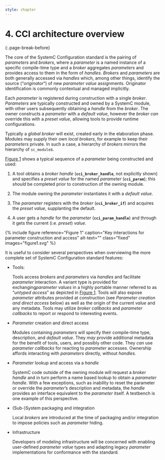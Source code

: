 ```yaml
---
style: chapter
---
```


# 4. CCI architecture overview
{:.page-break-before}

The core of the SystemC Configuration standard is the pairing of *parameters* and *brokers*, where a *parameter* is a named instance of
a specific compile-time type and a *broker* aggregates *parameters* and provides access to them in the form of *handles*. *Brokers* and
*parameters* are both generally accessed via *handles* which, among other things, identify the source (“*originator*”) of new *parameter
value* assignments. Originator identification is commonly contextual and managed implicitly.

Each *parameter* is registered during construction with a single *broker*. *Parameters* are typically constructed and owned by a
SystemC module, with other users subsequently obtaining a *handle* from the *broker*. The owner constructs a *parameter* with a *default
value*, however the *broker can* override this with a *preset value*, allowing tools to provide runtime configurations.

Typically a *global broker* will exist, created early in the elaboration phase. Modules may supply their own *local brokers*, for
example to keep their *parameters* private. In such a case, a hierarchy of *brokers* mirrors the hierarchy of `sc_module`s.

[Figure 1](#figure-1) shows a typical sequence of a *parameter* being constructed and used:

 1. A tool obtains a *broker handle* (**`cci_broker_handle`**, not explicitly shown) and specifies a *preset value* for the named
    *parameter* (**`cci_param`**); this *should* be completed prior to construction of the owning module.

 2. The module owning the *parameter* instantiates it with a *default value*.

 3. The *parameter* registers with the *broker* (**`cci_broker_if`**) and acquires the *preset value*, supplanting the default.

 4. A user gets a *handle* for the *parameter* (**`cci_param_handle`**) and through it gets the current (i.e. *preset*) *value*.

{% include figure
   reference="Figure 1"
   caption="Key interactions for parameter construction and access"
   alt-text=""
   class="fixed"
   images="figure1.svg"
%}


It is useful to consider several perspectives when overviewing the more complete set of SystemC Configuration standard features:

 - Tools: 
 
   Tools access *brokers* and *parameters* via *handles* and facilitate *parameter* interaction. A variant type is provided for exchanging*parameter values* in a highly portable manner referred to as “*untyped access*” as depicted in [Figure 1](#figure-1). Tools will also expose *parameter* attributes provided at construction (see *Parameter creation and direct access* below) as well as the origin of the current *value* and any metadata. Tools may utilize *broker callbacks* and *parameter callbacks* to report or respond to interesting events.

 - *Parameter* creation and direct access

   Modules containing *parameters* will specify their compile-time type, description, and *default value*. They *may* provide additional metadata for the benefit of tools, users, and possibly other code. They *can* use *parameter callbacks* for reacting to *parameter* accesses. Ownership affords interacting with *parameters* directly, without *handles*.

 - *Parameter* lookup and access via a *handle*

   SystemC code outside of the owning module will request a *broker handle* and in turn perform a name based lookup to obtain a *parameter handle*. With a few exceptions, such as inability to reset the parameter or override the *parameter*’s description and metadata, the *handle* provides an interface equivalent to the *parameter* itself. A testbench is one example of this perspective.

 - (Sub-)System packaging and integration

   Local *brokers* are introduced at the time of packaging and/or integration to impose policies such as *parameter* hiding.

 - Infrastructure

   Developers of modeling infrastructure will be concerned with enabling user-defined *parameter value* types and adapting legacy *parameter* implementations for conformance with the standard.
